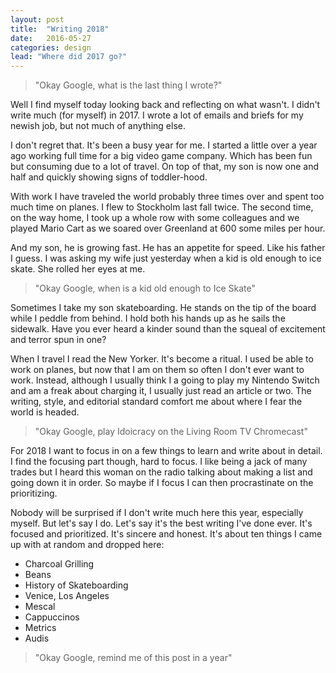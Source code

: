 ```yaml
---
layout: post
title:  "Writing 2018"
date:   2016-05-27
categories: design
lead: "Where did 2017 go?"
---
```


> "Okay Google, what is the last thing I wrote?"

Well I find myself today looking back and reflecting on what wasn't. I didn't write much (for myself) in 2017. I wrote a lot of emails and briefs for my newish job, but not much of anything else.

I don't regret that. It's been a busy year for me. I started a little over a year ago working full time for a big video game company. Which has been fun but consuming due to a lot of travel. On top of that, my son is now one and half and quickly showing signs of toddler-hood.

With work I have traveled the world probably three times over and spent too much time on planes. I flew to Stockholm last fall twice. The second time, on the way home, I took up a whole row with some colleagues and we played Mario Cart as we soared over Greenland at 600 some miles per hour.

And my son, he is growing fast. He has an appetite for speed. Like his father I guess. I was asking my wife just yesterday when a kid is old enough to ice skate. She rolled her eyes at me. 

> "Okay Google, when is a kid old enough to Ice Skate"

Sometimes I take my son skateboarding. He stands on the tip of the board while I peddle from behind. I hold both his hands up as he sails the sidewalk. Have you ever heard a kinder sound than the squeal of excitement and terror spun in one?

When I travel I read the New Yorker. It's become a ritual. I used be able to work on planes, but now that I am on them so often I don't ever want to work. Instead, although I usually think I a going to play my Nintendo Switch and am a freak about charging it, I usually just read an article or two. The writing, style, and editorial standard comfort me about where I fear the world is headed.

> "Okay Google, play Idoicracy on the Living Room TV Chromecast"

For 2018 I want to focus in on a few things to learn and write about in detail. I find the focusing part though, hard to focus. I like being a jack of many trades but I heard this woman on the radio talking about making a list and going down it in order. So maybe if I focus I can then procrastinate on the prioritizing. 

Nobody will be surprised if I don't write much here this year, especially myself. But let's say I do. Let's say it's the best writing I've done ever. It's focused and prioritized. It's sincere and honest. It's about ten things I came up with at random and dropped here:

* Charcoal Grilling
* Beans
* History of Skateboarding
* Venice, Los Angeles
* Mescal
* Cappuccinos
* Metrics
* Audis

> "Okay Google, remind me of this post in a year"